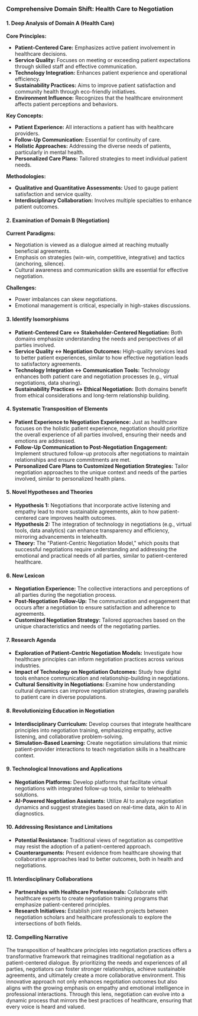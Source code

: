 ### Comprehensive Domain Shift: Health Care to Negotiation

#### 1. Deep Analysis of Domain A (Health Care)
**Core Principles:**
- **Patient-Centered Care:** Emphasizes active patient involvement in healthcare decisions.
- **Service Quality:** Focuses on meeting or exceeding patient expectations through skilled staff and effective communication.
- **Technology Integration:** Enhances patient experience and operational efficiency.
- **Sustainability Practices:** Aims to improve patient satisfaction and community health through eco-friendly initiatives.
- **Environment Influence:** Recognizes that the healthcare environment affects patient perceptions and behaviors.

**Key Concepts:**
- **Patient Experience:** All interactions a patient has with healthcare providers.
- **Follow-Up Communication:** Essential for continuity of care.
- **Holistic Approaches:** Addressing the diverse needs of patients, particularly in mental health.
- **Personalized Care Plans:** Tailored strategies to meet individual patient needs.

**Methodologies:**
- **Qualitative and Quantitative Assessments:** Used to gauge patient satisfaction and service quality.
- **Interdisciplinary Collaboration:** Involves multiple specialties to enhance patient outcomes.

#### 2. Examination of Domain B (Negotiation)
**Current Paradigms:**
- Negotiation is viewed as a dialogue aimed at reaching mutually beneficial agreements.
- Emphasis on strategies (win-win, competitive, integrative) and tactics (anchoring, silence).
- Cultural awareness and communication skills are essential for effective negotiation.

**Challenges:**
- Power imbalances can skew negotiations.
- Emotional management is critical, especially in high-stakes discussions.

#### 3. Identify Isomorphisms
- **Patient-Centered Care ↔ Stakeholder-Centered Negotiation:** Both domains emphasize understanding the needs and perspectives of all parties involved.
- **Service Quality ↔ Negotiation Outcomes:** High-quality services lead to better patient experiences, similar to how effective negotiation leads to satisfactory agreements.
- **Technology Integration ↔ Communication Tools:** Technology enhances both patient care and negotiation processes (e.g., virtual negotiations, data sharing).
- **Sustainability Practices ↔ Ethical Negotiation:** Both domains benefit from ethical considerations and long-term relationship building.

#### 4. Systematic Transposition of Elements
- **Patient Experience to Negotiation Experience:** Just as healthcare focuses on the holistic patient experience, negotiation should prioritize the overall experience of all parties involved, ensuring their needs and emotions are addressed.
- **Follow-Up Communication to Post-Negotiation Engagement:** Implement structured follow-up protocols after negotiations to maintain relationships and ensure commitments are met.
- **Personalized Care Plans to Customized Negotiation Strategies:** Tailor negotiation approaches to the unique context and needs of the parties involved, similar to personalized health plans.

#### 5. Novel Hypotheses and Theories
- **Hypothesis 1:** Negotiations that incorporate active listening and empathy lead to more sustainable agreements, akin to how patient-centered care improves health outcomes.
- **Hypothesis 2:** The integration of technology in negotiations (e.g., virtual tools, data analytics) can enhance transparency and efficiency, mirroring advancements in telehealth.
- **Theory:** The "Patient-Centric Negotiation Model," which posits that successful negotiations require understanding and addressing the emotional and practical needs of all parties, similar to patient-centered healthcare.

#### 6. New Lexicon
- **Negotiation Experience:** The collective interactions and perceptions of all parties during the negotiation process.
- **Post-Negotiation Follow-Up:** The communication and engagement that occurs after a negotiation to ensure satisfaction and adherence to agreements.
- **Customized Negotiation Strategy:** Tailored approaches based on the unique characteristics and needs of the negotiating parties.

#### 7. Research Agenda
- **Exploration of Patient-Centric Negotiation Models:** Investigate how healthcare principles can inform negotiation practices across various industries.
- **Impact of Technology on Negotiation Outcomes:** Study how digital tools enhance communication and relationship-building in negotiations.
- **Cultural Sensitivity in Negotiations:** Examine how understanding cultural dynamics can improve negotiation strategies, drawing parallels to patient care in diverse populations.

#### 8. Revolutionizing Education in Negotiation
- **Interdisciplinary Curriculum:** Develop courses that integrate healthcare principles into negotiation training, emphasizing empathy, active listening, and collaborative problem-solving.
- **Simulation-Based Learning:** Create negotiation simulations that mimic patient-provider interactions to teach negotiation skills in a healthcare context.

#### 9. Technological Innovations and Applications
- **Negotiation Platforms:** Develop platforms that facilitate virtual negotiations with integrated follow-up tools, similar to telehealth solutions.
- **AI-Powered Negotiation Assistants:** Utilize AI to analyze negotiation dynamics and suggest strategies based on real-time data, akin to AI in diagnostics.

#### 10. Addressing Resistance and Limitations
- **Potential Resistance:** Traditional views of negotiation as competitive may resist the adoption of a patient-centered approach.
- **Counterarguments:** Present evidence from healthcare showing that collaborative approaches lead to better outcomes, both in health and negotiations.

#### 11. Interdisciplinary Collaborations
- **Partnerships with Healthcare Professionals:** Collaborate with healthcare experts to create negotiation training programs that emphasize patient-centered principles.
- **Research Initiatives:** Establish joint research projects between negotiation scholars and healthcare professionals to explore the intersections of both fields.

#### 12. Compelling Narrative
The transposition of healthcare principles into negotiation practices offers a transformative framework that reimagines traditional negotiation as a patient-centered dialogue. By prioritizing the needs and experiences of all parties, negotiators can foster stronger relationships, achieve sustainable agreements, and ultimately create a more collaborative environment. This innovative approach not only enhances negotiation outcomes but also aligns with the growing emphasis on empathy and emotional intelligence in professional interactions. Through this lens, negotiation can evolve into a dynamic process that mirrors the best practices of healthcare, ensuring that every voice is heard and valued.